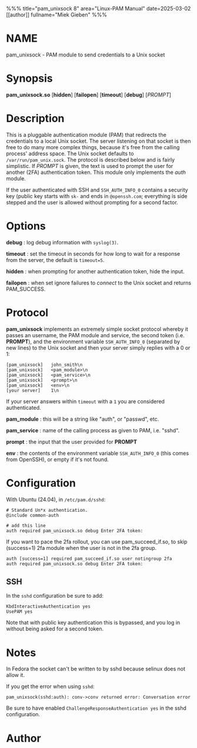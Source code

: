 %%%
title="pam_unixsock 8"
area="Linux-PAM Manual"
date=2025-03-02
[[author]]
fullname="Miek Gieben"
%%%

# NAME

pam_unixsock - PAM module to send credentials to a Unix socket

# Synopsis

**pam_unixsock.so** [**hidden**] [**failopen**] [**timeout**] [**debug**] [*PROMPT*]

# Description

This is a pluggable authentication module (PAM) that redirects the credentials to a local Unix
socket. The server listening on that socket is then free to do many more complex things, because
it's free from the calling process' address space. The Unix socket defaults to
`/var/run/pam_unix.sock`. The protocol is described below and is fairly simplistic. If _PROMPT_ is
given, the text is used to prompt the user for another (2FA) authentication token. This module only
implements the _auth_ module.

If the user authenticated with SSH and `SSH_AUTH_INFO_0` contains a security key (public key starts with `sk-`
and ends in `@openssh.com`; everything is side stepped and the user is allowed without prompting for a second factor.

# Options

**debug**
: log debug information with `syslog(3)`.

**timeout**
: set the timeout in seconds for how long to wait for a response from the server, the default is `timeout=5`.

**hidden**
: when prompting for another authentication token, hide the input.

**failopen**
: when set ignore failures to _connect_ to the Unix socket and returns PAM_SUCCESS.

# Protocol

**pam_unixsock** implements an extremely simple socket protocol whereby it passes an username, the
PAM module and service, the second token (i.e. **PROMPT**), and the environment variable
`SSH_AUTH_INFO_0` (separated by new lines) to the Unix socket and then your server simply replies with a 0 or 1:

    [pam_unixsock]   john_smith\n
    [pam_unixsock]   <pam_module>\n
    [pam_unixsock]   <pam_service>\n
    [pam_unixsock]   <prompt>\n
    [pam_unixsock]   <env>\n
    [your server]    1\n

If your server answers within `timeout` with a `1` you are considered authenticated.

**pam_module**
: this will be a string like "auth", or "passwd", etc.

**pam_service**
: name of the calling process as given to PAM, i.e. "sshd".

**prompt**
: the input that the user provided for **PROMPT**

**env**
: the contents of the environment variable `SSH_AUTH_INFO_0` (this comes from OpenSSH), or empty if
it's not found.

# Configuration

With Ubuntu (24.04), in `/etc/pam.d/sshd`:

    # Standard Un*x authentication.
    @include common-auth

    # add this line
    auth required pam_unixsock.so debug Enter 2FA token:

If you want to pace the 2fa rollout, you can use pam_succeed_if.so, to skip (success=1) 2fa module
when the user is not in the 2fa group.

    auth [success=1] required pam_succeed_if.so user notingroup 2fa
    auth required pam_unixsock.so debug Enter 2FA token:

## SSH

In the `sshd` configuration be sure to add:

```
KbdInteractiveAuthentication yes
UsePAM yes
```

Note that with public key authentication this is bypassed, and you log in without being asked for a
second token.

# Notes

In Fedora the socket can't be written to by sshd because selinux does not allow it.

If you get the error when using `sshd`:

    pam_unixsock(sshd:auth): conv->conv returned error: Conversation error

Be sure to have enabled `ChallengeResponseAuthentication yes` in the sshd configuration.

# Author
